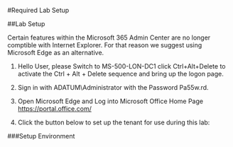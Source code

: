 #Required Lab Setup

##Lab Setup

Certain features within the Microsoft 365 Admin Center are no longer comptible with Internet Explorer. For that reason we suggest using Microsoft Edge as an alternative.

1. Hello User, please Switch to MS-500-LON-DC1 click Ctrl+Alt+Delete to activate the Ctrl + Alt + Delete sequence and bring up the logon page.

2. Sign in with ADATUM\Administrator with the Password Pa55w.rd.

3. Open Microsoft Edge and Log into Microsoft Office Home Page https://portal.office.com/

4. Click the button below to set up the tenant for use during this lab:

###Setup Environment
